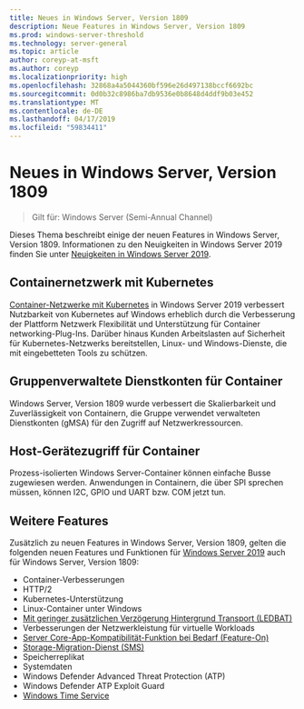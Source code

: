 ```yaml
---
title: Neues in Windows Server, Version 1809
description: Neue Features in Windows Server, Version 1809
ms.prod: windows-server-threshold
ms.technology: server-general
ms.topic: article
author: coreyp-at-msft
ms.author: coreyp
ms.localizationpriority: high
ms.openlocfilehash: 32868a4a5044360bf596e26d497138bccf6692bc
ms.sourcegitcommit: 0d0b32c8986ba7db9536e0b8648d4ddf9b03e452
ms.translationtype: MT
ms.contentlocale: de-DE
ms.lasthandoff: 04/17/2019
ms.locfileid: "59834411"
---
```

# <a name="whats-new-in-windows-server-version-1809"></a>Neues in Windows Server, Version 1809

>Gilt für: Windows Server (Semi-Annual Channel)

Dieses Thema beschreibt einige der neuen Features in Windows Server, Version 1809. Informationen zu den Neuigkeiten in Windows Server 2019 finden Sie unter [Neuigkeiten in Windows Server 2019](../get-started-19/whats-new-19.md).

## <a name="container-networking-with-kubernetes"></a>Containernetzwerk mit Kubernetes

[Container-Netzwerke mit Kubernetes](https://docs.microsoft.com/windows-server/networking/sdn/technologies/containers/container-networking-overview) in Windows Server 2019 verbessert Nutzbarkeit von Kubernetes auf Windows erheblich durch die Verbesserung der Plattform Netzwerk Flexibilität und Unterstützung für Container networking-Plug-Ins. Darüber hinaus Kunden Arbeitslasten auf Sicherheit für Kubernetes-Netzwerks bereitstellen, Linux- und Windows-Dienste, die mit eingebetteten Tools zu schützen.

## <a name="group-managed-service-accounts-for-containers"></a>Gruppenverwaltete Dienstkonten für Container

Windows Server, Version 1809 wurde verbessert die Skalierbarkeit und Zuverlässigkeit von Containern, die Gruppe verwendet verwalteten Dienstkonten (gMSA) für den Zugriff auf Netzwerkressourcen. 

## <a name="host-device-access-for-containers"></a>Host-Gerätezugriff für Container

Prozess-isolierten Windows Server-Container können einfache Busse zugewiesen werden. Anwendungen in Containern, die über SPI sprechen müssen, können I2C, GPIO und UART bzw. COM jetzt tun.

## <a name="additional-features"></a>Weitere Features
Zusätzlich zu neuen Features in Windows Server, Version 1809, gelten die folgenden neuen Features und Funktionen für [Windows Server 2019](../get-started-19/get-started-19.md) auch für Windows Server, Version 1809:

* Container-Verbesserungen
* HTTP/2
* Kubernetes-Unterstützung
* Linux-Container unter Windows
* [Mit geringer zusätzlichen Verzögerung Hintergrund Transport (LEDBAT)](https://blogs.technet.microsoft.com/networking/2018/07/25/ledbat/)
* Verbesserungen der Netzwerkleistung für virtuelle Workloads
* [Server Core-App-Kompatibilität-Funktion bei Bedarf (Feature-On) ](https://docs.microsoft.com/windows-server/get-started-19/install-fod-19)
* [Storage-Migration-Dienst (SMS)](../storage/whats-new-in-storage.md#storage-spaces-direct)
* Speicherreplikat
* Systemdaten 
* Windows Defender Advanced Threat Protection (ATP)
* Windows Defender ATP Exploit Guard
* [Windows Time Service](https://docs.microsoft.com/windows-server/networking/windows-time-service/insider-preview)

